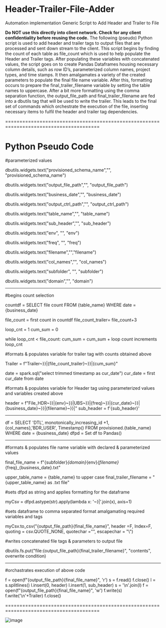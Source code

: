 # Header-Trailer-File-Adder

Automation implementation 
Generic Script to Add Header and Trailer to File

**Do NOT use this directly into client network. Check for any client confidentiality before reusing the code.**
The following (pseudo) Python script is used to add header and trailer tags to output files that are processed and sent down stream to the client.
This script begins by finding the count of each table as file_count which is used to help populate the Header and Trailer tags. After populating these variables with concatenated values, the script goes on to create Pandas Dataframes housing necessary column details, such as row ID’s, parameterized column names, project types, and time stamps. 
It then amalgamates a variety of the created parameters to populate the final file name variable. After this, formatting occurs to prepare the final_trailer_filename variable by setting the table names to uppercase. After a bit more formatting using the comma separation function, the output_file_path and final_trailer_filename are fed into a dbutils tag that will be used to write the trailer. This leads to the final set of commands which orchestrate the execution of the file, inserting necessary items to fulfil the header and trailer tag dependencies.  

=======================================================================================
# Python Pseudo Code 

#parameterized values

dbutils.widgets.text("provisioned_schema_name","", "provisioned_schema_name") 

dbutils.widgets.text("output_file_path","", "output_file_path") 

dbutils.widgets.text("business_date","", "business_date")

dbutils.widgets.text("output_ctrl_path","", "output_ctrl_path") 

dbutils.widgets.text("table_name","", "table_name")

dbutils.widgets.text("sub_header","", "sub_header")

dbutils.widgets.text("env", "", "env")

dbutils.widgets.text("freq", "", "freq")

dbutils.widgets.text("filename","","filename")

dbutils.widgets.text("col_names","", "col_names") 

dbutils.widgets.text("subfolder", "", "subfolder")

dbutils.widgets.text("domain","", "domain")

-	- ------------------------------------------- - -------

#begins count selection

countdf = SELECT file count FROM {table_name} WHERE date =  {business_date}
  
file_count = first count in countdf
file_count_trailer= file_count+3

loop_cnt = 1
cum_sum = 0

 
while loop_cnt < file_count:
  cum_sum = cum_sum + loop count
  increments loop_cnt  

#formats & populates variable for trailer tag with counts obtained above

Trailer = f"Trailer~}}|{file_count_trailer}~}}|{cum_sum}"

date = spark.sql("select trimmed timestamp as cur_date")
cur_date = first cur_date from date

#formats & populates variable for Header tag using parameterized values and variables created above

header = f"File_HDR~}}|{env}~}}|UBS~}}|{freq}~}}|{cur_date}~}}|{business_date}~}}|{filename}~}}|"
sub_header = f'{sub_header}'

-	- ------------------------------------------- - -------

df = SELECT  'DTL', monotonically_increasing_id +1, {col_names},'BDR_USER', Timestamp() FROM provisioned.{table_name} WHERE date =  {business_date}
dfpd = Set df to Pandas()


-	- -------------------------------------- -  -------

#formats & populates file name variable with declared & parameterized values

final_file_name = f"{subfolder}_{domain}_{env}_{filename}_{freq}_{business_date}.txt"

upper_table_name = {table_name} to upper case
final_trailer_filename = "{upper_table_name} as .txt file"

#sets dfpd as string and applies formatting for the dataframe

myCsv = dfpd.astype(str).apply(lambda x: '~}|'.join(x), axis=1)

#sets dataframe to comma separated format amalgamating required variables and tags

myCsv.to_csv("{output_file_path}{final_file_name}", header =F,  Index=F,  quoting = csv.QUOTE_NONE, quotechar ="",  escapechar = "\\")

#writes concatenated file tags & parameters to output file

dbutils.fs.put("file:{output_file_path}{final_trailer_filename}", "contents", overwrite condition)

-	- ------------------------------ - 

#orchastrates execution of above code

f = open(f"{output_file_path}{final_file_name}", 'r')
s = f.read()
f.close()
l = s.splitlines()
l.insert(0, header)
l.insert(1, sub_header)
s = '\n'.join(l)
f = open(f"{output_file_path}{final_file_name}", 'w')
f.write(s)
f.write('\n'+Trailer)
f.close()

=======================================================================================


![image](https://user-images.githubusercontent.com/95493783/144638238-420351c3-8a0d-4686-87c1-82f5c063e9da.png)
